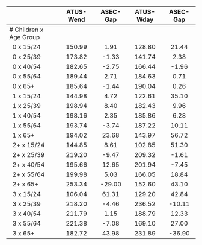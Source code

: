 
|                      |    ATUS-Wend |     ASEC-Gap |    ATUS-Wday |     ASEC-Gap |
| -------------------- | :----------: | :----------: | :----------: | :----------: |
| # Children x Age Group |              |              |              |              |
| &nbsp;&nbsp;0 x 15/24 |       150.99 |         1.91 |       128.80 |        21.44 |
| &nbsp;&nbsp;0 x 25/39 |       173.82 |        -1.33 |       141.74 |         2.38 |
| &nbsp;&nbsp;0 x 40/54 |       182.65 |        -2.75 |       166.44 |        -1.96 |
| &nbsp;&nbsp;0 x 55/64 |       189.44 |         2.71 |       184.63 |         0.71 |
| &nbsp;&nbsp;0 x 65+  |       185.64 |        -1.44 |       190.04 |         0.26 |
| &nbsp;&nbsp;1 x 15/24 |       144.98 |         4.72 |       122.61 |        35.10 |
| &nbsp;&nbsp;1 x 25/39 |       198.94 |         8.40 |       182.43 |         9.96 |
| &nbsp;&nbsp;1 x 40/54 |       198.16 |         2.35 |       185.86 |         6.28 |
| &nbsp;&nbsp;1 x 55/64 |       193.74 |        -3.74 |       187.22 |        10.11 |
| &nbsp;&nbsp;1 x 65+  |       194.02 |        23.68 |       143.97 |        56.72 |
| &nbsp;&nbsp;2+ x 15/24 |       144.85 |         8.61 |       102.85 |        51.30 |
| &nbsp;&nbsp;2+ x 25/39 |       219.20 |        -9.47 |       209.32 |        -1.61 |
| &nbsp;&nbsp;2+ x 40/54 |       195.66 |        12.65 |       201.94 |        -7.45 |
| &nbsp;&nbsp;2+ x 55/64 |       199.98 |         5.03 |       166.05 |        18.84 |
| &nbsp;&nbsp;2+ x 65+ |       253.34 |       -29.00 |       152.60 |        43.10 |
| &nbsp;&nbsp;3 x 15/24 |       106.04 |        61.31 |       129.20 |        42.84 |
| &nbsp;&nbsp;3 x 25/39 |       218.20 |        -4.46 |       236.52 |       -10.11 |
| &nbsp;&nbsp;3 x 40/54 |       211.79 |         1.15 |       188.79 |        12.33 |
| &nbsp;&nbsp;3 x 55/64 |       221.38 |        -7.08 |       169.10 |        27.00 |
| &nbsp;&nbsp;3 x 65+  |       182.72 |        43.98 |       231.89 |       -36.90 |

